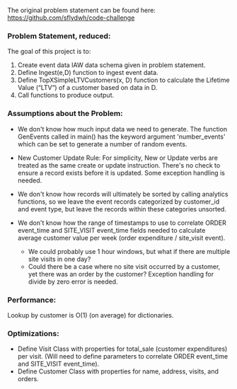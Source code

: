 The original problem statement can be found here: https://github.com/sflydwh/code-challenge


### Problem Statement, reduced:

The goal of this project is to:

1. Create event data IAW data schema given in problem statement. 
2. Define Ingest(e,D) function to ingest event data. 
3. Define TopXSimpleLTVCustomers(x, D) function to calculate the Lifetime Value (“LTV”) of a customer based on data in D.
4. Call functions to produce output.


### Assumptions about the Problem:

- We don't know how much input data we need to generate. The function GenEvents called in main() has the keyword argument 'number_events' which can be set to generate a number of random events.
- New Customer Update Rule: For simplicity, New or Update verbs are treated as the same create or update instruction. There's no check to ensure a record exists before it is updated. Some exception handling is needed.
- We don't know how records will ultimately be sorted by calling analytics functions, so we leave the event records categorized by customer_id and event type, but leave the records within these categories unsorted.
- We don't know how the range of timestamps to use to correlate ORDER event_time and SITE_VISIT event_time fields needed to calculate average customer value per week (order expenditure / site_visit event). 

  - We could probably use 1 hour windows, but what if there are multiple site visits in one day? 
  - Could there be a case where no site visit occurred by a customer, yet there was an order by the customer? Exception handling for divide by zero error is needed.


### Performance:

Lookup by customer is O(1) (on average) for dictionaries.


### Optimizations:

- Define Visit Class with properties for total_sale (customer expenditures) per visit. (Will need to define parameters to correlate ORDER event_time and SITE_VISIT event_time).
- Define Customer Class with properties for name, address, visits, and orders.